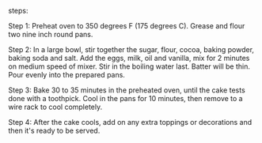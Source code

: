 steps:

Step 1:
Preheat oven to 350 degrees F (175 degrees C). Grease and flour two nine inch round pans.

Step 2:
In a large bowl, stir together the sugar, flour, cocoa, baking powder, baking soda and salt. Add the eggs, milk, oil and vanilla, mix for 2 minutes on medium speed of mixer. Stir in the boiling water last. Batter will be thin. Pour evenly into the prepared pans.

Step 3:
Bake 30 to 35 minutes in the preheated oven, until the cake tests done with a toothpick. Cool in the pans for 10 minutes, then remove to a wire rack to cool completely.

Step 4:
After the cake cools, add on any extra toppings or decorations and then it's ready to be served.

